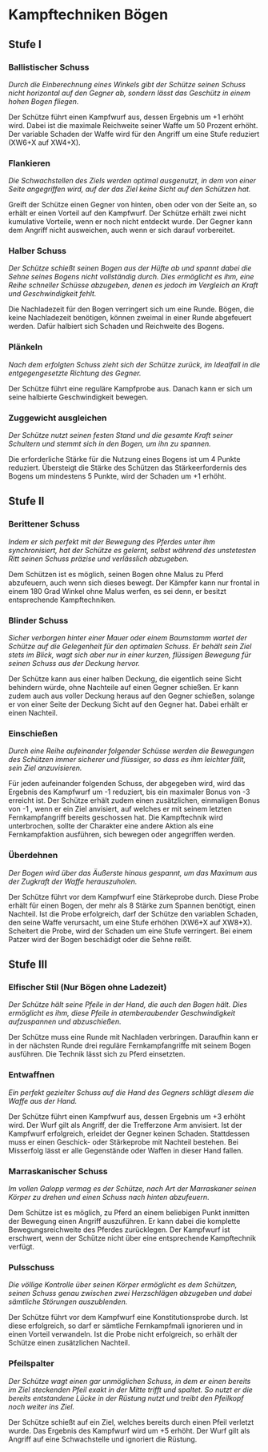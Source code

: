# Kampftechniken Bögen

## Stufe I

### Ballistischer Schuss

_Durch die Einberechnung eines Winkels gibt der Schütze seinen Schuss nicht horizontal auf den Gegner ab, sondern lässt das Geschütz in einem hohen Bogen fliegen._

Der Schütze führt einen Kampfwurf aus, dessen Ergebnis um +1 erhöht wird. Dabei ist die maximale Reichweite seiner Waffe um 50 Prozent erhöht. Der variable Schaden der Waffe wird für den Angriff um eine Stufe reduziert (XW6+X auf XW4+X).

### Flankieren

_Die Schwachstellen des Ziels werden optimal ausgenutzt, in dem von einer Seite angegriffen wird, auf der das Ziel keine Sicht auf den Schützen hat._

Greift der Schütze einen Gegner von hinten, oben oder von der Seite an, so erhält er einen Vorteil auf den Kampfwurf. Der Schütze erhält zwei nicht kumulative Vorteile, wenn er noch nicht entdeckt wurde. Der Gegner kann dem Angriff nicht ausweichen, auch wenn er sich darauf vorbereitet.

### Halber Schuss

_Der Schütze schießt seinen Bogen aus der Hüfte ab und spannt dabei die Sehne seines Bogens nicht vollständig durch. Dies ermöglicht es ihm, eine Reihe schneller Schüsse abzugeben, denen es jedoch im Vergleich an Kraft und Geschwindigkeit fehlt._

Die Nachladezeit für den Bogen verringert sich um eine Runde. Bögen, die keine Nachladezeit benötigen, können zweimal in einer Runde abgefeuert werden. Dafür halbiert sich Schaden und Reichweite des Bogens.

### Plänkeln

_Nach dem erfolgten Schuss zieht sich der Schütze zurück, im Idealfall in die entgegengesetzte Richtung des Gegner._

Der Schütze führt eine reguläre Kampfprobe aus. Danach kann er sich um seine halbierte Geschwindigkeit bewegen.

### Zuggewicht ausgleichen

_Der Schütze nutzt seinen festen Stand und die gesamte Kraft seiner Schultern und stemmt sich in den Bogen, um ihn zu spannen._

Die erforderliche Stärke für die Nutzung eines Bogens ist um 4 Punkte reduziert. Übersteigt die Stärke des Schützen das Stärkeerfordernis des Bogens um mindestens 5 Punkte, wird der Schaden um +1 erhöht.

## Stufe II

### Berittener Schuss

_Indem er sich perfekt mit der Bewegung des Pferdes unter ihm synchronisiert, hat der Schütze es gelernt, selbst während des unstetesten Ritt seinen Schuss präzise und verlässlich abzugeben._

Dem Schützen ist es möglich, seinen Bogen ohne Malus zu Pferd abzufeuern, auch wenn sich dieses bewegt. Der Kämpfer kann nur frontal in einem 180 Grad Winkel ohne Malus werfen, es sei denn, er besitzt entsprechende Kampftechniken.

### Blinder Schuss

_Sicher verborgen hinter einer Mauer oder einem Baumstamm wartet der Schütze auf die Gelegenheit für den optimalen Schuss. Er behält sein Ziel stets im Blick, wagt sich aber nur in einer kurzen, flüssigen Bewegung für seinen Schuss aus der Deckung hervor._

Der Schütze kann aus einer halben Deckung, die eigentlich seine Sicht behindern würde, ohne Nachteile auf einen Gegner schießen. Er kann zudem auch aus voller Deckung heraus auf den Gegner schießen, solange er von einer Seite der Deckung Sicht auf den Gegner hat. Dabei erhält er einen Nachteil.

### Einschießen

_Durch eine Reihe aufeinander folgender Schüsse werden die Bewegungen des Schützen immer sicherer und flüssiger, so dass es ihm leichter fällt, sein Ziel anzuvisieren._

Für jeden aufeinander folgenden Schuss, der abgegeben wird, wird das Ergebnis des Kampfwurf um -1 reduziert, bis ein maximaler Bonus von -3 erreicht ist. Der Schütze erhält zudem einen zusätzlichen, einmaligen Bonus von -1 , wenn er ein Ziel anvisiert, auf welches er mit seinem letzten Fernkampfangriff bereits geschossen hat. Die Kampftechnik wird unterbrochen, sollte der Charakter eine andere Aktion als eine Fernkampfaktion ausführen, sich bewegen oder angegriffen werden.

### Überdehnen

_Der Bogen wird über das Äußerste hinaus gespannt, um das Maximum aus der Zugkraft der Waffe herauszuholen._

Der Schütze führt vor dem Kampfwurf eine Stärkeprobe durch. Diese Probe erhält für einen Bogen, der mehr als 8 Stärke zum Spannen benötigt, einen Nachteil. Ist die Probe erfolgreich, darf der Schütze den variablen Schaden, den seine Waffe verursacht, um eine Stufe erhöhen (XW6+X auf XW8+X). Scheitert die Probe, wird der Schaden um eine Stufe verringert. Bei einem Patzer wird der Bogen beschädigt oder die Sehne reißt.

## Stufe III

### Elfischer Stil (Nur Bögen ohne Ladezeit)

_Der Schütze hält seine Pfeile in der Hand, die auch den Bogen hält. Dies ermöglicht es ihm, diese Pfeile in atemberaubender Geschwindigkeit aufzuspannen und abzuschießen._

Der Schütze muss eine Runde mit Nachladen verbringen. Daraufhin kann er in der nächsten Runde drei reguläre Fernkampfangriffe mit seinem Bogen ausführen. Die Technik lässt sich zu Pferd einsetzten.

### Entwaffnen

_Ein perfekt gezielter Schuss auf die Hand des Gegners schlägt diesem die Waffe aus der Hand._

Der Schütze führt einen Kampfwurf aus, dessen Ergebnis um +3 erhöht wird. Der Wurf gilt als Angriff, der die Trefferzone Arm anvisiert. Ist der Kampfwurf erfolgreich, erleidet der Gegner keinen Schaden. Stattdessen muss er einen Geschick- oder Stärkeprobe mit Nachteil bestehen. Bei Misserfolg lässt er alle Gegenstände oder Waffen in dieser Hand fallen.

### Marraskanischer Schuss

_Im vollen Galopp vermag es der Schütze, nach Art der Marraskaner seinen Körper zu drehen und einen Schuss nach hinten abzufeuern._

Dem Schütze ist es möglich, zu Pferd an einem beliebigen Punkt inmitten der Bewegung einen Angriff auszuführen. Er kann dabei die komplette Bewegungsreichweite des Pferdes zurücklegen. Der Kampfwurf ist erschwert, wenn der Schütze nicht über eine entsprechende Kampftechnik verfügt.

### Pulsschuss

_Die völlige Kontrolle über seinen Körper ermöglicht es dem Schützen, seinen Schuss genau zwischen zwei Herzschlägen abzugeben und dabei sämtliche Störungen auszublenden._

Der Schütze führt vor dem Kampfwurf eine Konstitutionsprobe durch. Ist diese erfolgreich, so darf er sämtliche Fernkampfmali ignorieren und in einen Vorteil verwandeln. Ist die Probe nicht erfolgreich, so erhält der Schütze einen zusätzlichen Nachteil.

### Pfeilspalter

_Der Schütze wagt einen gar unmöglichen Schuss, in dem er einen bereits im Ziel steckenden Pfeil exakt in der Mitte trifft und spaltet. So nutzt er die bereits entstandene Lücke in der Rüstung nutzt und treibt den Pfeilkopf noch weiter ins Ziel._

Der Schütze schießt auf ein Ziel, welches bereits durch einen Pfeil verletzt wurde. Das Ergebnis des Kampfwurf wird um +5 erhöht. Der Wurf gilt als Angriff auf eine Schwachstelle und ignoriert die Rüstung.

